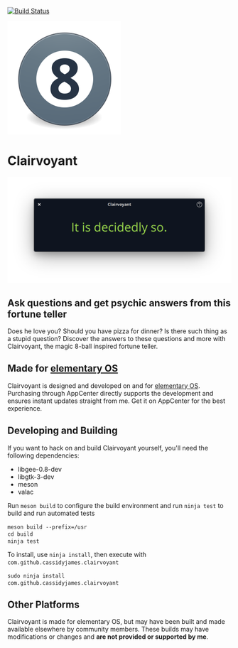 [![Build Status](https://travis-ci.org/cassidyjames/clairvoyant.svg?branch=master)](https://travis-ci.org/cassidyjames/clairvoyant)


![Icon](data/icons/128.svg)

# Clairvoyant

![Screenshot](data/screenshot.png)


## Ask questions and get psychic answers from this fortune teller

Does he love you? Should you have pizza for dinner? Is there such thing as a stupid question? Discover the answers to these questions and more with Clairvoyant, the magic 8-ball inspired fortune teller.


## Made for [elementary OS](https://elementary.io)

Clairvoyant is designed and developed on and for [elementary OS](https://elementary.io). Purchasing through AppCenter directly supports the development and ensures instant updates straight from me. Get it on AppCenter for the best experience.


## Developing and Building

If you want to hack on and build Clairvoyant yourself, you'll need the following dependencies:

* libgee-0.8-dev
* libgtk-3-dev
* meson
* valac

Run `meson build` to configure the build environment and run `ninja test` to build and run automated tests

    meson build --prefix=/usr
    cd build
    ninja test

To install, use `ninja install`, then execute with `com.github.cassidyjames.clairvoyant`

    sudo ninja install
    com.github.cassidyjames.clairvoyant


## Other Platforms

Clairvoyant is made for elementary OS, but may have been built and made available elsewhere by community members. These builds may have modifications or changes and **are not provided or supported by me**.

